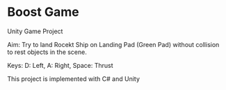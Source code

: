# Boost Game
Unity Game Project

Aim: Try to land Rocekt Ship on Landing Pad (Green Pad) without collision to rest objects in the scene. 

Keys: D: Left, A: Right, Space: Thrust

This project is implemented with C# and Unity
